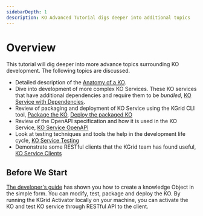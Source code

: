 ```yaml
---
sidebarDepth: 1
description: KO Advanced Tutorial digs deeper into additional topics
---
```

# Overview

This tutorial will dig deeper into more advance topics surrounding KO development. The following topics are discussed.

- Detailed description of the [Anatomy of a KO](https://kgrid.org/guides/tutorial/ko/overview.html).
- Dive into development of more complex KO Services.  These KO services that have additional dependencies and require them to be _bundled_, [KO Service with Dependencies](https://kgrid.org/guides/tutorial/createko.html).
- Review of packaging and deployment of KO Service using the KGrid CLI tool, [Package the KO](https://kgrid.org/guides/tutorial/packageko.html), [Deploy the packaged KO
](https://kgrid.org/guides/tutorial/deployko.html)
- Review of the OpenAPI specification and how it is used in the KO Service, [KO Service OpenAPI](https://kgrid.org/guides/tutorial/openapi/overview.html#structure)
- Look at testing techniques and tools the help in the development life cycle, [KO Service Testing](https://kgrid.org/guides/tutorial/testing/unit.html)
- Demonstrate some RESTful clients that the KGrid team has found useful, [KO Service Clients](https://kgrid.org/guides/tutorial/clients/curl.html)

##  Before We Start
[The developer's guide](https://kgrid.org/guides/developer/) has shown you how to create a knowledge Object in the simple form. You can modify, test, package and deploy the KO. By running the KGrid Activator locally on your machine, you can activate the KO and test KO service through RESTful API to the client.


